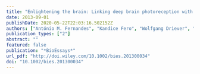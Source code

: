 ```yaml
---
title: "Enlightening the brain: Linking deep brain photoreception with behavior and physiology: Insights & Perspectives"
date: 2013-09-01
publishDate: 2020-05-22T22:03:16.502152Z
authors: ["António M. Fernandes", "Kandice Fero", "Wolfgang Driever", "Harold A. Burgess"]
publication_types: ["2"]
abstract: ""
featured: false
publication: "*BioEssays*"
url_pdf: "http://doi.wiley.com/10.1002/bies.201300034"
doi: "10.1002/bies.201300034"
---
```


